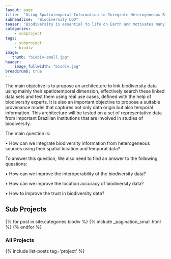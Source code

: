 ```yaml
---
layout: page
title:  "Using Spatiotemporal Information to Integrate Heterogeneous Biodiversity Semantic Data"
subheadline:  "Biodiversity LOD"
teaser: "Biodiversity is essential to life on Earth and motivates many efforts to collect data about species. These data are collected in different places and published in different formats. Researchers use it to extract new knowledge about living things, but it is difficult to retrieve, combine and integrate data sources from different places. This work will investigate how to integrate biodiversity information from heterogeneous sources using Semantic Web technologies."
categories:
    - subproject
tags:
    - subproject
    - biodiv
image:
   thumb: "biodiv-small.jpg"
header:
    image_fullwidth: "biodiv.jpg"
breadcrumb: true
---
```


The main objective is to propose an architecture to link biodiversity data using mainly their spatiotemporal dimension, effectively search these linked data sets and test them using real use cases, defined with the help of biodiversity experts. It is also an important objective to propose a suitable provenance model that captures not only data origin but also temporal information. This architecture will be tested on a set of representative data from important Brazilian institutions that are involved in studies of biodiversity.

The main question is:

• How can we integrate biodiversity information from heterogeneous sources using their spatial location and temporal data?

To answer this question, We also need to find an answer to the following questions:

• How can we improve the interoperability of the biodiversity data?

• How can we improve the location accuracy of biodiversity data?

• How to improve the trust in biodiversity data?
## Sub Projects

{% for post in site.categories.biodiv %}
  {% include _pagination_small.html %}
{% endfor %}

### All Projects

{% include list-posts tag='project' %}
